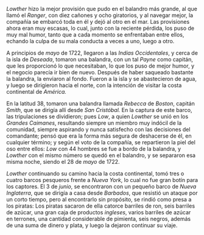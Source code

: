 _Lowther_ hizo la mejor provisión que pudo en el balandro más grande, al que llamó el *Ranger*, con diez cañones y ocho giratorios, y al navegar mejor, la compañía se embarcó toda en él y dejó al otro en el mar. Las provisiones ahora eran muy escasas, lo cual, junto con la reciente pérdida, los puso de muy mal humor, tanto que a cada momento se enfrentaban entre ellos, echando la culpa de su mala conducta a veces a uno, luego a otro.

A principios de *mayo* de 1722, llegaron a las *Indias Occidentales*, y cerca de la isla de *Deseada*, tomaron una balandra, con un tal *Payne* como capitán, que les proporcionó lo que necesitaban, lo que los puso de mejor humor, y el negocio parecía ir bien de nuevo. Después de haber saqueado bastante la balandra, la enviaron al fondo. Fueron a la isla y se abastecieron de agua, y luego se dirigieron hacia el norte, con la intención de visitar la costa continental de *América.*

En la latitud 38, tomaron una balandra llamada *Rebecca* de *Boston*, capitán *Smith*, que se dirigía allí desde *San Cristóbal.* En la captura de este barco, las tripulaciones se dividieron; pues *Low*, a quien *Lowther* se unió en los *Grandes Caimanes*, resultando siempre un miembro muy indócil de la comunidad, siempre aspirando y nunca satisfecho con las decisiones del comandante; pensó que era la forma más segura de deshacerse de él, en cualquier término; y según el voto de la compañía, se repartieron la piel del oso entre ellos: *Low* con 44 hombres se fue a bordo de la balandra, y *Lowther* con el mismo número se quedó en el balandro, y se separaron esa misma noche, siendo el 28 de *mayo* de 1722.

_Lowther_ continuando su camino hacia la costa continental, tomó tres o cuatro barcos pesqueros frente a *Nueva York*, lo cual no fue gran botín para los captores. El 3 de *junio*, se encontraron con un pequeño barco de *Nueva Inglaterra*, que se dirigía a casa desde *Barbados*, que resistió un ataque por un corto tiempo, pero al encontrarlo sin propósito, se rindió como presa a los piratas: Los piratas sacaron de ella catorce barriles de ron, seis barriles de azúcar, una gran caja de productos *ingleses*, varios barriles de azúcar en terrones, una cantidad considerable de pimienta, seis negros, además de una suma de dinero y plata, y luego la dejaron continuar su viaje.